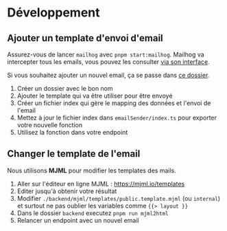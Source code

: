 # Développement

## Ajouter un template d'envoi d'email

Assurez-vous de lancer `mailhog` avec `pnpm start:mailhog`.
Mailhog va intercepter tous les emails, vous pouvez les consulter [via son interface](http://localhost:8025/).

Si vous souhaitez ajouter un nouvel email, ça se passe dans [ce dossier](./backend/src/services/emailSender/).

1. Créer un dossier avec le bon nom
2. Ajouter le template qui va être utiliser pour être envoyé
3. Créer un fichier index qui gère le mapping des données et l'envoi de l'email
4. Mettez à jour le fichier index dans `emailSender/index.ts` pour exporter votre nouvelle fonction
5. Utilisez la fonction dans votre endpoint

## Changer le template de l'email

Nous utilisons **MJML** pour modifier les templates des mails.

1. Aller sur l'éditeur en ligne MJML : https://mjml.io/templates
2. Editer jusqu'à obtenir votre résultat
3. Modifier `./backend/mjml/templates/public.template.mjml` (ou `internal`) et surtout ne pas oublier les variables comme `{{> layout }}`
4. Dans le dossier `backend` executez `pnpm run mjml2html`
5. Relancer un endpoint avec un nouvel email
